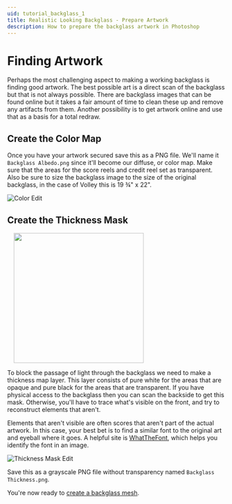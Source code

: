 ```yaml
---
uid: tutorial_backglass_1
title: Realistic Looking Backglass - Prepare Artwork
description: How to prepare the backglass artwork in Photoshop
---
```


# Finding Artwork

Perhaps the most challenging aspect to making a working backglass is finding good artwork. The best possible art is a direct scan of the backglass but that is not always possible. There are backglass images that can be found online but it takes a fair amount of time to clean these up and remove any artifacts from them. Another possibility is to get artwork online and use that as a basis for a total redraw.

## Create the Color Map

Once you have your artwork secured save this as a PNG file. We'll name it `Backglass Albedo.png` since it'll become our diffuse, or color map. Make sure that the areas for the score reels and credit reel set as transparent. Also be sure to size the backglass image to the size of the original backglass, in the case of Volley this is 19 ¾" x 22".

![Color Edit](ps-albedo.png)

## Create the Thickness Mask

<img src="photo-backside.jpg" width="300" class="img-fluid float-end" style="margin-left: 15px">

To block the passage of light through the backglass we need to make a thickness map layer. This layer consists of pure white for the areas that are opaque and pure black for the areas that are transparent. If you have physical access to the backglass then you can scan the backside to get this mask. Otherwise, you'll have to trace what's visible on the front, and try to reconstruct elements that aren't. 

Elements that aren't visible are often scores that aren't part of the actual artwork. In this case, your best bet is to find a similar font to the original art and eyeball where it goes. A helpful site is [WhatTheFont](https://www.myfonts.com/WhatTheFont/), which helps you identify the font in an image.

![Thickness Mask Edit](ps-thickness.png)

Save this as a grayscale PNG file without transparency named `Backglass Thickness.png`. 

You're now ready to [create a backglass mesh](xref:tutorial_backglass_2).
